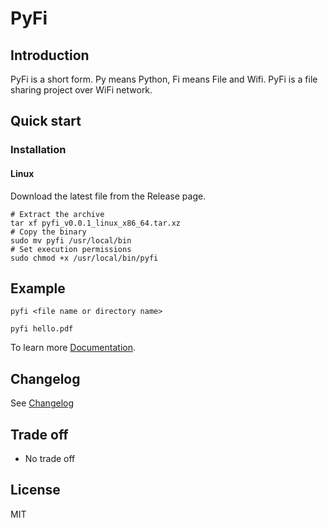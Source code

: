 # PyFi 

## Introduction 
PyFi is a short form. Py means Python, Fi means File and Wifi. PyFi is a file sharing project over WiFi network.
## Quick start
### Installation
#### Linux
Download the latest file from the Release page. 
```shell script
# Extract the archive
tar xf pyfi_v0.0.1_linux_x86_64.tar.xz
# Copy the binary
sudo mv pyfi /usr/local/bin
# Set execution permissions
sudo chmod +x /usr/local/bin/pyfi
```
 
## Example 
```shell script
pyfi <file name or directory name>

pyfi hello.pdf 
```
To learn more [Documentation](./docs/GUIDE.md).

## Changelog
See [Changelog](CHANGELOG.md)

## Trade off
- No trade off  

## License
MIT